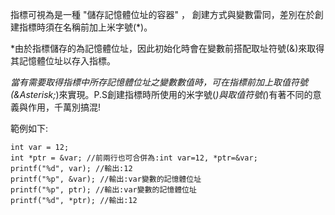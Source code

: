 指標可視為是一種 "儲存記憶體位址的容器" ，
創建方式與變數雷同，差別在於創建指標時須在名稱前加上米字號(*)。

*由於指標儲存的為記憶體位址，因此初始化時會在變數前搭配取址符號(&)來取得其記憶體位址以存入指標。

*當有需要取得指標中所存記憶體位址之變數數值時，可在指標前加上取值符號(&Asterisk;*)來實現。P.S創建指標時所使用的米字號(*)與取值符號(*)有著不同的意義與作用，千萬別搞混!


範例如下:

	int var = 12;
	int *ptr = &var; //前兩行也可合併為:int var=12, *ptr=&var;
	printf("%d", var); //輸出:12
	printf("%p", &var); //輸出:var變數的記憶體位址
	printf("%p", ptr); //輸出:var變數的記憶體位址
	printf("%d", *ptr); //輸出:12
